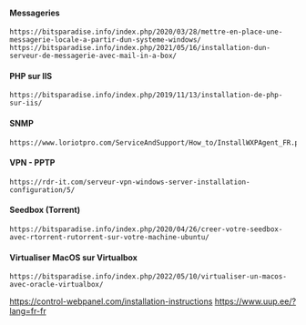 #### Messageries
```
https://bitsparadise.info/index.php/2020/03/28/mettre-en-place-une-messagerie-locale-a-partir-dun-systeme-windows/
https://bitsparadise.info/index.php/2021/05/16/installation-dun-serveur-de-messagerie-avec-mail-in-a-box/
```

#### PHP sur IIS
```
https://bitsparadise.info/index.php/2019/11/13/installation-de-php-sur-iis/
```

#### SNMP
```
https://www.loriotpro.com/ServiceAndSupport/How_to/InstallWXPAgent_FR.php
```

#### VPN - PPTP
```
https://rdr-it.com/serveur-vpn-windows-server-installation-configuration/5/
```

#### Seedbox (Torrent)
```
https://bitsparadise.info/index.php/2020/04/26/creer-votre-seedbox-avec-rtorrent-rutorrent-sur-votre-machine-ubuntu/
```

#### Virtualiser MacOS sur Virtualbox
```
https://bitsparadise.info/index.php/2022/05/10/virtualiser-un-macos-avec-oracle-virtualbox/
```




https://control-webpanel.com/installation-instructions
https://www.uup.ee/?lang=fr-fr

